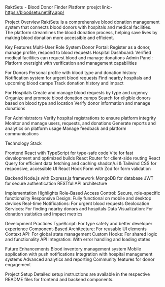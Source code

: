 RaktSetu - Blood Donor Finder Platform
proejct link:-https://bloodsetu.netlify.app/

Project Overview
RaktSetu is a comprehensive blood donation management system that connects blood donors with hospitals and medical facilities. The platform streamlines the blood donation process, helping save lives by making blood donation more accessible and efficient.

Key Features
Multi-User Role System
Donor Portal: Register as a donor, manage profile, respond to blood requests
Hospital Dashboard: Verified medical facilities can request blood and manage donations
Admin Panel: Platform oversight with verification and management capabilities

For Donors
Personal profile with blood type and donation history
Notification system for urgent blood requests
Find nearby hospitals and upcoming blood camps
Track donation history and impact

For Hospitals
Create and manage blood requests by type and urgency
Organize and promote blood donation camps
Search for eligible donors based on blood type and location
Verify donor information and manage donations

For Administrators
Verify hospital registrations to ensure platform integrity
Monitor and manage users, requests, and donations
Generate reports and analytics on platform usage
Manage feedback and platform communications

Technology Stack

Frontend
React with TypeScript for type-safe code
Vite for fast development and optimized builds
React Router for client-side routing
React Query for efficient data fetching and caching
shadcn/ui & Tailwind CSS for responsive, accessible UI
React Hook Form with Zod for form validation

Backend
Node.js with Express.js framework
MongoDB for database
JWT for secure authentication
RESTful API architecture

Implementation Highlights
Role-Based Access Control: Secure, role-specific functionality
Responsive Design: Fully functional on mobile and desktop devices
Real-time Notifications: For urgent blood requests
Geolocation Services: For finding nearby donors and hospitals
Data Visualization: For donation statistics and impact metrics

Development Practices
TypeScript: For type safety and better developer experience
Component-Based Architecture: For reusable UI elements
Context API: For global state management
Custom Hooks: For shared logic and functionality
API Integration: With error handling and loading states

Future Enhancements
Blood inventory management system
Mobile application with push notifications
Integration with hospital management systems
Advanced analytics and reporting
Community features for donor engagement

Project Setup
Detailed setup instructions are available in the respective README files for frontend and backend components.
